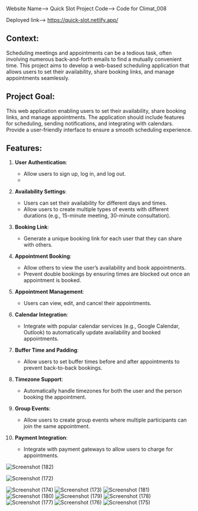 Website Name--> Quick Slot
Project Code--> Code for Climat_008

Deployed link--> https://quick-slot.netlify.app/

## Context:
Scheduling meetings and appointments can be a tedious task, often involving numerous back-and-forth emails to find a mutually convenient time. This project aims to develop a web-based scheduling application that allows users to set their availability, share booking links, and manage appointments seamlessly.

## Project Goal:
This web application enabling users to set their availability, share booking links, and manage appointments. The application should include features for scheduling, sending notifications, and integrating with calendars. Provide a user-friendly interface to ensure a smooth scheduling experience.

## Features:
1. **User Authentication**:
    - Allow users to sign up, log in, and log out.
    - 
2. **Availability Settings**:
    - Users can set their availability for different days and times.
    - Allow users to create multiple types of events with different durations (e.g., 15-minute meeting, 30-minute consultation).
      
3. **Booking Link**:
    - Generate a unique booking link for each user that they can share with others.
      
4. **Appointment Booking**:
    - Allow others to view the user’s availability and book appointments.
    - Prevent double bookings by ensuring times are blocked out once an appointment is booked.
      
6. **Appointment Management**:
    - Users can view, edit, and cancel their appointments.
      
7. **Calendar Integration**:
    - Integrate with popular calendar services (e.g., Google Calendar, Outlook) to automatically update availability and booked appointments.
      
8. **Buffer Time and Padding**:
    - Allow users to set buffer times before and after appointments to prevent back-to-back bookings.
      
9. **Timezone Support**:
    - Automatically handle timezones for both the user and the person booking the appointment.
       
12. **Group Events**:
    - Allow users to create group events where multiple participants can join the same appointment.
      
13. **Payment Integration**:
    - Integrate with payment gateways to allow users to charge for appointments.


![Screenshot (182)](https://github.com/user-attachments/assets/bdaea2f3-fdff-43d2-9a2a-7e7b00749a27)

![Screenshot (172)](https://github.com/user-attachments/assets/fde4323c-3008-4777-b9f3-255aedb81243)


![Screenshot (174)](https://github.com/user-attachments/assets/d63abb35-97fe-43f8-9c2b-12926fcadc09)
![Screenshot (173)](https://github.com/user-attachments/assets/a90e7ad1-ad94-4a3f-b681-49833a369a0a)
![Screenshot (181)](https://github.com/user-attachments/assets/f818ff62-ec01-48cc-86e3-4d27b7f54cbe)
![Screenshot (180)](https://github.com/user-attachments/assets/88705e80-e90b-4d3e-bd10-ef138352f95b)
![Screenshot (179)](https://github.com/user-attachments/assets/8b5744cf-83c5-4d59-b3ca-a0f187198159)
![Screenshot (178)](https://github.com/user-attachments/assets/d16e2359-215f-450b-9562-b257de518d5c)
![Screenshot (177)](https://github.com/user-attachments/assets/22f8c2c9-345a-4e27-8b78-2481f419b533)
![Screenshot (176)](https://github.com/user-attachments/assets/e24b766c-8cbd-432f-bb06-e68e7aa5bd29)
![Screenshot (175)](https://github.com/user-attachments/assets/beec0ad6-42ff-43be-81c6-c8790ad9cb48)

